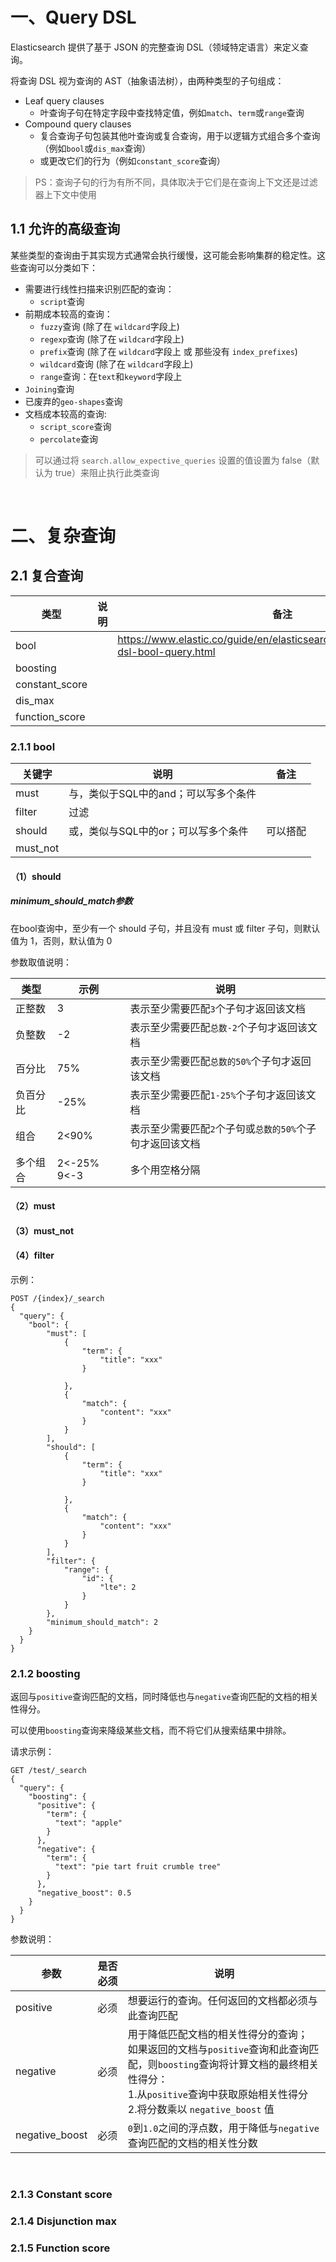 # 一、Query DSL

Elasticsearch 提供了基于 JSON 的完整查询 DSL（领域特定语言）来定义查询。

将查询 DSL 视为查询的 AST（抽象语法树），由两种类型的子句组成：

- Leaf query clauses
    - 叶查询子句在特定字段中查找特定值，例如`match`、`term`或`range`查询
- Compound query clauses
    - 复合查询子句包装其他叶查询或复合查询，用于以逻辑方式组合多个查询（例如`bool`或`dis_max`查询）
    - 或更改它们的行为（例如`constant_score`查询）

> PS：查询子句的行为有所不同，具体取决于它们是在查询上下文还是过滤器上下文中使用

## 1.1 允许的高级查询

某些类型的查询由于其实现方式通常会执行缓慢，这可能会影响集群的稳定性。这些查询可以分类如下：

- 需要进行线性扫描来识别匹配的查询：
    - `script`查询
- 前期成本较高的查询：
    - `fuzzy`查询 (除了在 `wildcard`字段上)
    - `regexp`查询 (除了在 `wildcard`字段上)
    - `prefix`查询 (除了在 `wildcard`字段上 或 那些没有 `index_prefixes`)
    - `wildcard`查询 (除了在 `wildcard`字段上)
    - `range`查询：在`text`和`keyword`字段上
- `Joining`查询
- 已废弃的`geo-shapes`查询
- 文档成本较高的查询:
    - `script_score`查询
    - `percolate`查询

> 可以通过将 `search.allow_expective_queries` 设置的值设置为 false（默认为 true）来阻止执行此类查询

<br>

# 二、复杂查询

## 2.1 复合查询

| 类型             | 说明 | 备注                                                                                     |
|----------------|----|----------------------------------------------------------------------------------------|
| bool           |    | https://www.elastic.co/guide/en/elasticsearch/reference/7.17/query-dsl-bool-query.html |
| boosting       |    |                                                                                        |
| constant_score |    |                                                                                        |
| dis_max        |    |                                                                                        |
| function_score |    |                                                                                        |

### 2.1.1 bool

| 关键字      | 说明                    | 备注   |
|----------|-----------------------|------|
| must     | 与，类似于SQL中的and；可以写多个条件 |      |
| filter   | 过滤                    |      |
| should   | 或，类似与SQL中的or；可以写多个条件  | 可以搭配 |
| must_not |                       |      |

#### （1）should

##### minimum_should_match参数

在bool查询中，至少有一个 should 子句，并且没有 must 或 filter 子句，则默认值为 1，否则，默认值为 0

参数取值说明：

| 类型   | 示例          | 说明                               |
|------|-------------|----------------------------------|
| 正整数  | 3           | 表示至少需要匹配`3`个子句才返回该文档             |
| 负整数  | -2          | 表示至少需要匹配`总数-2`个子句才返回该文档          |
| 百分比  | 75%         | 表示至少需要匹配`总数的50%`个子句才返回该文档        |
| 负百分比 | -25%        | 表示至少需要匹配`1-25%`个子句才返回该文档         |
| 组合   | 2<90%       | 表示至少需要匹配`2`个子句或`总数的50%`个子句才返回该文档 |
| 多个组合 | 2<-25% 9<-3 | 多个用空格分隔                          |

#### （2）must

#### （3）must_not

#### （4）filter

示例：

```
POST /{index}/_search
{
  "query": {
    "bool": {
        "must": [
            {
                "term": {
                    "title": "xxx"
                }
               
            },
            {
                "match": {
                    "content": "xxx"
                }
            }
        ],
        "should": [
            {
                "term": {
                    "title": "xxx"
                }
               
            },
            {
                "match": {
                    "content": "xxx"
                }
            }
        ],
        "filter": {
            "range": {
                "id": {
                    "lte": 2
                }
            }
        },
        "minimum_should_match": 2
    }
  }
}
```

### 2.1.2 boosting

返回与`positive`查询匹配的文档，同时降低也与`negative`查询匹配的文档的相关性得分。

可以使用`boosting`查询来降级某些文档，而不将它们从搜索结果中排除。

请求示例：

```
GET /test/_search
{
  "query": {
    "boosting": {
      "positive": {
        "term": {
          "text": "apple"
        }
      },
      "negative": {
        "term": {
          "text": "pie tart fruit crumble tree"
        }
      },
      "negative_boost": 0.5
    }
  }
}
```

参数说明：

|   参数  | 是否必须 | 说明                                                                                                                                         |
|-----|------|--------------------------------------------------------------------------------------------------------------------------------------------|
|  positive   | 必须   | 想要运行的查询。任何返回的文档都必须与此查询匹配                                                                                                                   |
|   negative  |   必须   | 用于降低匹配文档的相关性得分的查询；<br/>如果返回的文档与`positive`查询和此查询匹配，则`boosting`查询将计算文档的最终相关性得分： <br/>1.从`positive`查询中获取原始相关性得分 <br/>2.将分数乘以 `negative_boost` 值 |
|negative_boost|  必须    | `0`到`1.0`之间的浮点数，用于降低与`negative`查询匹配的文档的相关性分数                                                                                               |

<br>

### 2.1.3 Constant score

### 2.1.4 Disjunction max

### 2.1.5 Function score